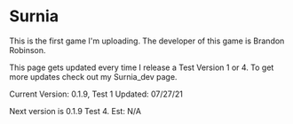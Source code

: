 # Surnia
This is the first game I'm uploading.
The developer of this game is Brandon Robinson.

This page gets updated every time I release a Test Version 1 or 4. To get more updates check out my Surnia_dev page.

Current Version: 0.1.9, Test 1
Updated: 07/27/21

Next version is 0.1.9 Test 4.
Est: N/A
